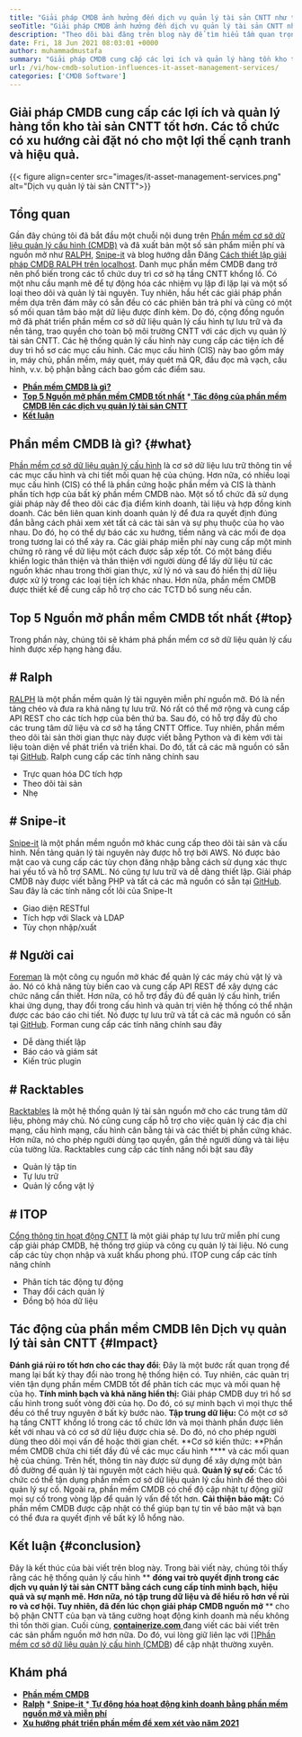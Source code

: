```yaml
---
title: "Giải pháp CMDB ảnh hưởng đến dịch vụ quản lý tài sản CNTT như thế nào" 
seoTitle: "Giải pháp CMDB ảnh hưởng đến dịch vụ quản lý tài sản CNTT như thế nào" 
description: "Theo dõi bài đăng trên blog này để tìm hiểu tầm quan trọng của Dịch vụ quản lý tài sản CNTT nguồn mở và phần mềm CMDB miễn phí trong việc quản lý nhiều mục cấu hình." 
date: Fri, 18 Jun 2021 08:03:01 +0000
author: muhammadmustafa
summary: "Giải pháp CMDB cung cấp các lợi ích và quản lý hàng tồn kho tài sản CNTT tốt hơn. Các tổ chức có xu hướng cài đặt nó cho một lợi thế cạnh tranh và hiệu quả." 
url: /vi/how-cmdb-solution-influences-it-asset-management-services/
categories: ['CMDB Software']
---
```


## Giải pháp CMDB cung cấp các lợi ích và quản lý hàng tồn kho tài sản CNTT tốt hơn. Các tổ chức có xu hướng cài đặt nó cho một lợi thế cạnh tranh và hiệu quả.

{{< figure align=center src="images/it-asset-management-services.png" alt="Dịch vụ quản lý tài sản CNTT">}}


## **Tổng quan**
Gần đây chúng tôi đã bắt đầu một chuỗi nội dung trên [Phần mềm cơ sở dữ liệu quản lý cấu hình (CMDB)][1] và đã xuất bản một số sản phẩm miễn phí và nguồn mở như [RALPH][2], [Snipe-it][3] và blog hướng dẫn Đăng [Cách thiết lập giải pháp CMDB RALPH trên localhost][4]. Danh mục phần mềm CMDB đang trở nên phổ biến trong các tổ chức duy trì cơ sở hạ tầng CNTT khổng lồ. Có một nhu cầu mạnh mẽ để tự động hóa các nhiệm vụ lặp đi lặp lại và một số loại theo dõi và quản lý tài nguyên. Tuy nhiên, hầu hết các giải pháp phần mềm dựa trên đám mây có sẵn đều có các phiên bản trả phí và cũng có một số mối quan tâm bảo mật dữ liệu được đính kèm. Do đó, cộng đồng nguồn mở đã phát triển phần mềm cơ sở dữ liệu quản lý cấu hình tự lưu trữ và đa nền tảng, trao quyền cho toàn bộ môi trường CNTT với các dịch vụ quản lý tài sản CNTT.
Các hệ thống quản lý cấu hình này cung cấp các tiện ích để duy trì hồ sơ các mục cấu hình. Các mục cấu hình (CIS) này bao gồm máy in, máy chủ, phần mềm, máy quét, máy quét mã QR, đầu đọc mã vạch, cấu hình, v.v. bộ phận bằng cách bao gồm các điểm sau.
  * **[Phần mềm CMDB là gì?][5]**
  * **[Top 5 Nguồn mở phần mềm CMDB tốt nhất][6]**
  *[ **Tác động của phần mềm CMDB lên các dịch vụ quản lý tài sản CNTT** ][7]
  * **[Kết luận][8]**

##  **Phần mềm CMDB là gì?**    {#what}
[Phần mềm cơ sở dữ liệu quản lý cấu hình][1] là cơ sở dữ liệu lưu trữ thông tin về các mục cấu hình và chi tiết mối quan hệ của chúng. Hơn nữa, có nhiều loại mục cấu hình (CIS) có thể là phần cứng hoặc phần mềm và CIS là thành phần tích hợp của bất kỳ phần mềm CMDB nào. Một số tổ chức đã sử dụng giải pháp này để theo dõi các địa điểm kinh doanh, tài liệu và hợp đồng kinh doanh. Các bên liên quan kinh doanh quản lý để đưa ra quyết định đúng đắn bằng cách phải xem xét tất cả các tài sản và sự phụ thuộc của họ vào nhau. Do đó, họ có thể dự báo các xu hướng, tiềm năng và các mối đe dọa trong tương lai có thể xảy ra. Các giải pháp miễn phí này cung cấp một minh chứng rõ ràng về dữ liệu một cách được sắp xếp tốt. Có một bảng điều khiển logic thân thiện và thân thiện với người dùng để lấy dữ liệu từ các nguồn khác nhau trong thời gian thực, xử lý nó và sau đó hiển thị dữ liệu được xử lý trong các loại tiện ích khác nhau. Hơn nữa, phần mềm CMDB được thiết kế để cung cấp hỗ trợ cho các TCTD bổ sung nếu cần.

##  **Top 5 Nguồn mở phần mềm CMDB tốt nhất**    {#top}
Trong phần này, chúng tôi sẽ khám phá phần mềm cơ sở dữ liệu quản lý cấu hình được xếp hạng hàng đầu.

## # Ralph
[RALPH][2] là một phần mềm quản lý tài nguyên miễn phí nguồn mở. Đó là nền tảng chéo và đưa ra khả năng tự lưu trữ. Nó rất có thể mở rộng và cung cấp API REST cho các tích hợp của bên thứ ba. Sau đó, có hỗ trợ đầy đủ cho các trung tâm dữ liệu và cơ sở hạ tầng CNTT Office. Tuy nhiên, phần mềm theo dõi tài sản thời gian thực này được viết bằng Python và đi kèm với tài liệu toàn diện về phát triển và triển khai. Do đó, tất cả các mã nguồn có sẵn tại [GitHub][9].
Ralph cung cấp các tính năng chính sau
  * Trực quan hóa DC tích hợp
  * Theo dõi tài sản
  * Nhẹ

## # Snipe-it
[Snipe-it][3] là một phần mềm nguồn mở khác cung cấp theo dõi tài sản và cấu hình. Nền tảng quản lý tài nguyên này được hỗ trợ bởi AWS. Nó được bảo mật cao và cung cấp các tùy chọn đăng nhập bằng cách sử dụng xác thực hai yếu tố và hỗ trợ SAML. Nó cũng tự lưu trữ và dễ dàng thiết lập. Giải pháp CMDB này được viết bằng PHP và tất cả các mã nguồn có sẵn tại [GitHub][10].
Sau đây là các tính năng cốt lõi của Snipe-It
  * Giao diện RESTful
  * Tích hợp với Slack và LDAP
  * Tùy chọn nhập/xuất

## # Người cai
[Foreman][11] là một công cụ nguồn mở khác để quản lý các máy chủ vật lý và ảo. Nó có khả năng tùy biến cao và cung cấp API REST để xây dựng các chức năng cần thiết. Hơn nữa, có hỗ trợ đầy đủ để quản lý cấu hình, triển khai ứng dụng, thay đổi trong cấu hình và quản trị viên hệ thống có thể nhận được các báo cáo chi tiết. Nó được tự lưu trữ và tất cả các mã nguồn có sẵn tại [GitHub][12].
Forman cung cấp các tính năng chính sau đây
  * Dễ dàng thiết lập
  * Báo cáo và giám sát
  * Kiến trúc plugin

## # Racktables
[Racktables][13] là một hệ thống quản lý tài sản nguồn mở cho các trung tâm dữ liệu, phòng máy chủ. Nó cũng cung cấp hỗ trợ cho việc quản lý các địa chỉ mạng, cấu hình mạng, cấu hình cân bằng tải và các thiết bị phần cứng khác. Hơn nữa, nó cho phép người dùng tạo quyền, gắn thẻ người dùng và tài liệu của tường lửa.
Racktables cung cấp các tính năng nổi bật sau đây
  * Quản lý tập tin
  * Tự lưu trữ
  * Quản lý cổng vật lý

## # ITOP
[Cổng thông tin hoạt động CNTT][14] là một giải pháp tự lưu trữ miễn phí cung cấp giải pháp CMDB, hệ thống trợ giúp và công cụ quản lý tài liệu. Nó cung cấp các tùy chọn nhập và xuất khẩu phong phú.
ITOP cung cấp các tính năng chính
  * Phân tích tác động tự động
  * Thay đổi cách quản lý
  * Đồng bộ hóa dữ liệu

## Tác động của phần mềm CMDB lên [][15] Dịch vụ quản lý tài sản CNTT   {#Impact}
**Đánh giá rủi ro tốt hơn cho các thay đổi**: Đây là một bước rất quan trọng để mang lại bất kỳ thay đổi nào trong hệ thống hiện có. Tuy nhiên, các quản trị viên tận dụng phần mềm CMDB tốt để phân tích các mục và mối quan hệ của họ.
**Tính minh bạch và khả năng hiển thị:** Giải pháp CMDB duy trì hồ sơ cấu hình trong suốt vòng đời của họ. Do đó, có sự minh bạch vì mọi thực thể đều có thể truy nguyên ở bất kỳ bước nào.
**Tập trung dữ liệu:** Có một cơ sở hạ tầng CNTT khổng lồ trong các tổ chức lớn và mọi thành phần được liên kết với nhau và có cơ sở dữ liệu được chia sẻ. Do đó, nó cho phép người dùng theo dõi mọi vấn đề hoặc thời gian chết.
**Cơ sở kiến ​​thức: **Phần mềm CMDB chứa chi tiết đầy đủ về các mục cấu hình ****  và các mối quan hệ của chúng. Trên hết, thông tin này được sử dụng để xây dựng một bản đồ đường để quản lý tài nguyên một cách hiệu quả.
**Quản lý sự cố**: Các tổ chức có thể tận dụng phần mềm cơ sở dữ liệu quản lý cấu hình để theo dõi quản lý sự cố. Ngoài ra, phần mềm CMDB có chế độ cập nhật tự động giữ mọi sự cố trong vòng lặp để quản lý vấn đề tốt hơn.
**Cải thiện bảo mật:** Có phần mềm CMDB được cập nhật có thể giúp bạn tự tin về bảo mật và bạn có thể đưa ra quyết định về bất kỳ lỗ hổng nào.

##  **Kết luận**    {#conclusion}
Đây là kết thúc của bài viết trên blog này. Trong bài viết này, chúng tôi thấy rằng các hệ thống quản lý cấu hình ** **đóng vai trò quyết định trong các dịch vụ quản lý tài sản CNTT bằng cách cung cấp tính minh bạch, hiệu quả và sự mạnh mẽ. Hơn nữa, nó tập trung dữ liệu và để hiểu rõ hơn về rủi ro và cơ hội. Tuy nhiên, đã đến lúc chọn giải pháp CMDB nguồn mở**  ** cho bộ phận CNTT của bạn và tăng cường hoạt động kinh doanh mà nếu không thì tốn thời gian.
Cuối cùng, [ **containerize.com** ][16] đang viết các bài viết trên các sản phẩm nguồn mở hơn nữa. Do đó, vui lòng giữ liên lạc với [][][17][Phần mềm cơ sở dữ liệu quản lý cấu hình (CMDB][1]) để cập nhật thường xuyên.

## Khám phá
  * **[Phần mềm CMDB][1]**
  * **[Ralph][2]**
  *[ **Snipe-it** ][3]
  *[ **Tự động hóa hoạt động kinh doanh bằng phần mềm nguồn mở và miễn phí** ][18]
  * **[Xu hướng phát triển phần mềm để xem xét vào năm 2021][19]**

  
[1]: https://products.containerize.com/cmdb-software/
[2]: https://products.containerize.com/cmdb-software/ralph/
[3]: https://products.containerize.com/cmdb-software/snipe-it/
[4]: https://blog.containerize.com/cmdb-software/how-to-set-up-cmdb-solution-ralph-on-localhost/
[5]: #what
[6]: #top
[7]: #impact
[8]: #Conclusion
[9]: https://github.com/allegro/ralph
[10]: https://github.com/snipe/snipe-it
[11]: https://theforeman.org/
[12]: https://github.com/theforeman/foreman
[13]: https://www.racktables.org/
[14]: https://www.combodo.com/itop
[15]: https://blog.containerize.com/wp-admin/post.php?post=5864&action=edit#app
[16]: https://www.containerize.com/
[17]: https://products.containerize.com/single-sign-on/
[18]: https://blog.containerize.com/blogging/automate-business-operations-using-open-source-software/
[19]: https://blog.containerize.com/blockchain-platforms/software-development-trends-to-look-out-for-in-2021/
